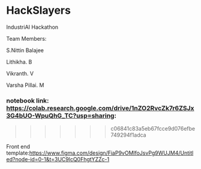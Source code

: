 # HackSlayers

IndustriAI Hackathon

Team Members:

S.Nittin Balajee

Lithikha. B    

Vikranth. V     

Varsha Pillai. M  



### notebook link: https://colab.research.google.com/drive/1nZO2RvcZk7r6ZSJx3G4bUO-WpuQhG_TC?usp=sharing:
>>>>>>> c06841c83a5eb67fcce9d076efbe749294f1adca

Front end template:https://www.figma.com/design/FiaP9vOMlfoJsvPg9WUJM4/Untitled?node-id=0-1&t=3UC9lcQ0FhgtYZZc-1 

